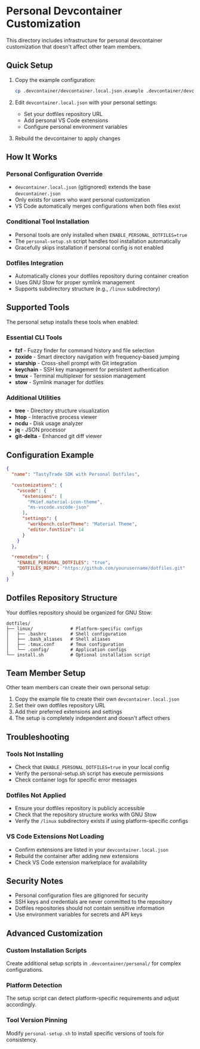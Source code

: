 # Personal Devcontainer Customization

This directory includes infrastructure for personal devcontainer customization that doesn't affect other team members.

## Quick Setup

1. Copy the example configuration:
   ```bash
   cp .devcontainer/devcontainer.local.json.example .devcontainer/devcontainer.local.json
   ```

2. Edit `devcontainer.local.json` with your personal settings:
   - Set your dotfiles repository URL
   - Add personal VS Code extensions
   - Configure personal environment variables

3. Rebuild the devcontainer to apply changes

## How It Works

### Personal Configuration Override
- `devcontainer.local.json` (gitignored) extends the base `devcontainer.json`
- Only exists for users who want personal customization
- VS Code automatically merges configurations when both files exist

### Conditional Tool Installation
- Personal tools are only installed when `ENABLE_PERSONAL_DOTFILES=true`
- The `personal-setup.sh` script handles tool installation automatically
- Gracefully skips installation if personal config is not enabled

### Dotfiles Integration
- Automatically clones your dotfiles repository during container creation
- Uses GNU Stow for proper symlink management
- Supports subdirectory structure (e.g., `/linux` subdirectory)

## Supported Tools

The personal setup installs these tools when enabled:

### Essential CLI Tools
- **fzf** - Fuzzy finder for command history and file selection
- **zoxide** - Smart directory navigation with frequency-based jumping
- **starship** - Cross-shell prompt with Git integration
- **keychain** - SSH key management for persistent authentication
- **tmux** - Terminal multiplexer for session management
- **stow** - Symlink manager for dotfiles

### Additional Utilities
- **tree** - Directory structure visualization
- **htop** - Interactive process viewer
- **ncdu** - Disk usage analyzer
- **jq** - JSON processor
- **git-delta** - Enhanced git diff viewer

## Configuration Example

```json
{
  "name": "TastyTrade SDK with Personal Dotfiles",

  "customizations": {
    "vscode": {
      "extensions": [
        "PKief.material-icon-theme",
        "ms-vscode.vscode-json"
      ],
      "settings": {
        "workbench.colorTheme": "Material Theme",
        "editor.fontSize": 14
      }
    }
  },

  "remoteEnv": {
    "ENABLE_PERSONAL_DOTFILES": "true",
    "DOTFILES_REPO": "https://github.com/yourusername/dotfiles.git"
  }
}
```

## Dotfiles Repository Structure

Your dotfiles repository should be organized for GNU Stow:

```
dotfiles/
├── linux/              # Platform-specific configs
│   ├── .bashrc         # Shell configuration
│   ├── .bash_aliases   # Shell aliases
│   ├── .tmux.conf      # Tmux configuration
│   └── .config/        # Application configs
└── install.sh          # Optional installation script
```

## Team Member Setup

Other team members can create their own personal setup:

1. Copy the example file to create their own `devcontainer.local.json`
2. Set their own dotfiles repository URL
3. Add their preferred extensions and settings
4. The setup is completely independent and doesn't affect others

## Troubleshooting

### Tools Not Installing
- Check that `ENABLE_PERSONAL_DOTFILES=true` in your local config
- Verify the personal-setup.sh script has execute permissions
- Check container logs for specific error messages

### Dotfiles Not Applied
- Ensure your dotfiles repository is publicly accessible
- Check that the repository structure works with GNU Stow
- Verify the `/linux` subdirectory exists if using platform-specific configs

### VS Code Extensions Not Loading
- Confirm extensions are listed in your `devcontainer.local.json`
- Rebuild the container after adding new extensions
- Check VS Code extension marketplace for availability

## Security Notes

- Personal configuration files are gitignored for security
- SSH keys and credentials are never committed to the repository
- Dotfiles repositories should not contain sensitive information
- Use environment variables for secrets and API keys

## Advanced Customization

### Custom Installation Scripts
Create additional setup scripts in `.devcontainer/personal/` for complex configurations.

### Platform Detection
The setup script can detect platform-specific requirements and adjust accordingly.

### Tool Version Pinning
Modify `personal-setup.sh` to install specific versions of tools for consistency.
